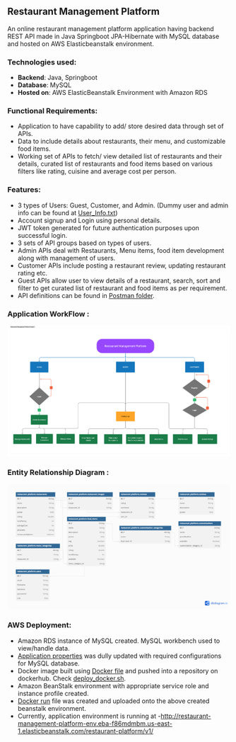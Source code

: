 ## **Restaurant Management Platform**

An online restaurant management platform application having backend REST API made in Java Springboot JPA-Hibernate with MySQL database and hosted on AWS Elasticbeanstalk environment. 

### Technologies used:

* **Backend**: Java, Springboot
* **Database**: MySQL
* **Hosted on**: AWS ElasticBeanstalk Environment with Amazon RDS

### Functional Requirements:

* Application to have capability to add/ store desired data through set of APIs.
* Data to include details about restaurants, their menu, and customizable food items.
* Working set of APIs to fetch/ view detailed list of restaurants and their details, curated list of restaurants and food items based on various filters like rating, cuisine and average cost per person. 

### Features:

* 3 types of Users: Guest, Customer, and Admin. (Dummy user and admin info can be found at [User_Info.txt](src/main/resources/static/User_Info.txt))
* Account signup and Login using personal details.
* JWT token generated for future authentication purposes upon successful login.
* 3 sets of API groups based on types of users.
* Admin APIs deal with Restaurants, Menu items, food item development along with management of users.
* Customer APIs include posting a restaurant review, updating restaurant rating etc.
* Guest APIs allow user to view details of a restaurant, search, sort and filter to get curated list of restaurant and food items as per requirement.
* API definitions can be found in [Postman folder](src/main/resources/static/Postman_Files). 

### Application WorkFlow :

![Restaurant Management Platform Workflow.png](src%2Fmain%2Fresources%2Fstatic%2FRestaurant%20Management%20Platform%20Workflow.png)

### Entity Relationship Diagram :
![Restaurant-management-platform-ER-diagram.png](src%2Fmain%2Fresources%2Fstatic%2FRestaurant-management-platform-ER-diagram.png)

### AWS Deployment:

* Amazon RDS instance of MySQL created. MySQL workbench used to view/handle data.
* [Application properties](src/main/resources/application.properties) was dully updated with required configurations for MySQL database.
* Docker image built using [Docker file](Dockerfile) and pushed into a repository on dockerhub. Check [deploy_docker.sh](scripts/deploy_docker.sh).
* Amazon BeanStalk environment with appropriate service role and instance profile created.
* [Docker run](Dockerrun.aws.json) file was created and uploaded onto the above created beanstalk environment.
* Currently, application environment is running at -http://restaurant-management-platform-env.eba-f86mdmbm.us-east-1.elasticbeanstalk.com/restaurant-platform/v1/
